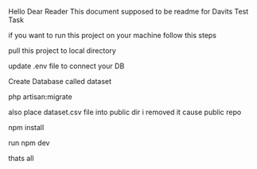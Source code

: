 Hello Dear Reader This document supposed to be readme for Davits Test Task

if you want to run this project on your machine follow this steps

pull this project to local directory 

update .env file to connect your DB

Create Database called dataset

php artisan:migrate

also place dataset.csv file into public dir i removed it cause public repo

npm install

run npm dev

thats all
